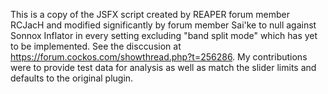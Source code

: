This is a copy of the JSFX script created by REAPER forum member RCJacH and modified significantly by forum member Sai'ke to null against Sonnox Inflator in every setting excluding "band split mode" which has yet to be implemented. See the disccusion at https://forum.cockos.com/showthread.php?t=256286. My contributions were to provide test data for analysis as well as match the slider limits and defaults to the original plugin.
